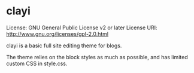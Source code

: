 # clayi

License: GNU General Public License v2 or later License URI: http://www.gnu.org/licenses/gpl-2.0.html


clayi is a basic full site editing theme for blogs.

The theme relies on the block styles as much as possible, and has limited custom CSS in style.css.